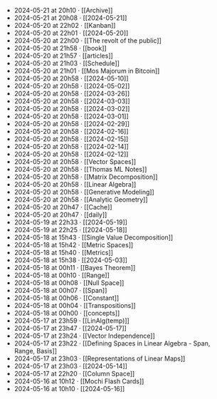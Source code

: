 - 2024-05-21 at 20h10 · [[Archive]]
- 2024-05-21 at 20h08 · [[2024-05-21]]
- 2024-05-20 at 22h02 · [[Kanban]]
- 2024-05-20 at 22h01 · [[2024-05-20]]
- 2024-05-20 at 22h00 · [[The revolt of the public]]
- 2024-05-20 at 21h58 · [[book]]
- 2024-05-20 at 21h57 · [[articles]]
- 2024-05-20 at 21h03 · [[Schedule]]
- 2024-05-20 at 21h01 · [[Mos Majorum in Bitcoin]]
- 2024-05-20 at 20h58 · [[2024-05-10]]
- 2024-05-20 at 20h58 · [[2024-05-02]]
- 2024-05-20 at 20h58 · [[2024-03-26]]
- 2024-05-20 at 20h58 · [[2024-03-03]]
- 2024-05-20 at 20h58 · [[2024-03-02]]
- 2024-05-20 at 20h58 · [[2024-03-01]]
- 2024-05-20 at 20h58 · [[2024-02-29]]
- 2024-05-20 at 20h58 · [[2024-02-16]]
- 2024-05-20 at 20h58 · [[2024-02-15]]
- 2024-05-20 at 20h58 · [[2024-02-14]]
- 2024-05-20 at 20h58 · [[2024-02-12]]
- 2024-05-20 at 20h58 · [[Vector Spaces]]
- 2024-05-20 at 20h58 · [[Thomas ML Notes]]
- 2024-05-20 at 20h58 · [[Matrix Decomposition]]
- 2024-05-20 at 20h58 · [[Linear Algebra]]
- 2024-05-20 at 20h58 · [[Generative Modeling]]
- 2024-05-20 at 20h58 · [[Analytic Geometry]]
- 2024-05-20 at 20h47 · [[Cache]]
- 2024-05-20 at 20h47 · [[daily]]
- 2024-05-19 at 22h33 · [[2024-05-19]]
- 2024-05-19 at 22h25 · [[2024-05-18]]
- 2024-05-18 at 15h43 · [[Single Value Decomposition]]
- 2024-05-18 at 15h42 · [[Metric Spaces]]
- 2024-05-18 at 15h40 · [[Metrics]]
- 2024-05-18 at 15h38 · [[2024-05-03]]
- 2024-05-18 at 00h11 · [[Bayes Theorem]]
- 2024-05-18 at 00h10 · [[Range]]
- 2024-05-18 at 00h08 · [[Null Space]]
- 2024-05-18 at 00h07 · [[Span]]
- 2024-05-18 at 00h06 · [[Constant]]
- 2024-05-18 at 00h04 · [[Transpositions]]
- 2024-05-18 at 00h00 · [[concepts]]
- 2024-05-17 at 23h59 · [[LinAlg(temp)]]
- 2024-05-17 at 23h47 · [[2024-05-17]]
- 2024-05-17 at 23h24 · [[Vector Independence]]
- 2024-05-17 at 23h22 · [[Defining Spaces in Linear Algebra - Span, Range, Basis]]
- 2024-05-17 at 23h03 · [[Representations of Linear Maps]]
- 2024-05-17 at 23h03 · [[2024-05-14]]
- 2024-05-17 at 22h20 · [[Column Space]]
- 2024-05-16 at 10h12 · [[Mochi Flash Cards]]
- 2024-05-16 at 10h10 · [[2024-05-16]]
